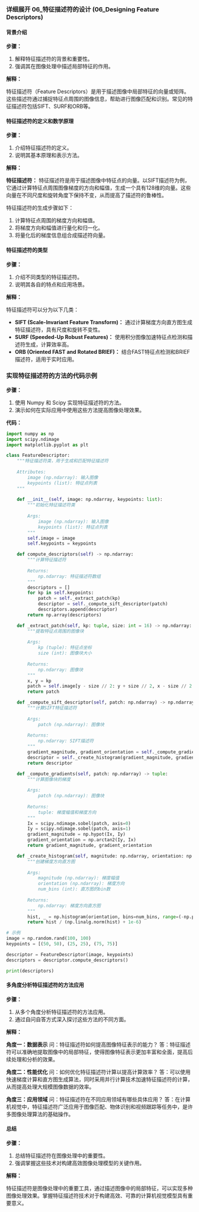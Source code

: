 ### 详细展开 06_特征描述符的设计 (06_Designing Feature Descriptors)

#### 背景介绍

**步骤：**

1. 解释特征描述符的背景和重要性。
2. 强调其在图像处理中描述局部特征的作用。

**解释：**

特征描述符（Feature Descriptors）是用于描述图像中局部特征的向量或矩阵。这些描述符通过捕捉特征点周围的图像信息，帮助进行图像匹配和识别。常见的特征描述符包括SIFT、SURF和ORB等。

#### 特征描述符的定义和数学原理

**步骤：**

1. 介绍特征描述符的定义。
2. 说明其基本原理和表示方法。

**解释：**

**特征描述符：** 特征描述符是用于描述图像中特征点的向量。以SIFT描述符为例，它通过计算特征点周围图像梯度的方向和幅值，生成一个具有128维的向量。这些向量在不同尺度和旋转角度下保持不变，从而提高了描述符的鲁棒性。

特征描述符的生成步骤如下：
1. 计算特征点周围的梯度方向和幅值。
2. 将梯度方向和幅值进行量化和归一化。
3. 将量化后的梯度信息组合成描述符向量。

#### 特征描述符的类型

**步骤：**

1. 介绍不同类型的特征描述符。
2. 说明其各自的特点和应用场景。

**解释：**

特征描述符可以分为以下几类：
- **SIFT (Scale-Invariant Feature Transform)：** 通过计算梯度方向直方图生成特征描述符，具有尺度和旋转不变性。
- **SURF (Speeded-Up Robust Features)：** 使用积分图像加速特征点检测和描述符生成，计算效率高。
- **ORB (Oriented FAST and Rotated BRIEF)：** 结合FAST特征点检测和BRIEF描述符，适用于实时应用。

### 实现特征描述符的方法的代码示例

**步骤：**

1. 使用 Numpy 和 Scipy 实现特征描述符的方法。
2. 演示如何在实际应用中使用这些方法提高图像处理效果。

**代码：**

```python
import numpy as np
import scipy.ndimage
import matplotlib.pyplot as plt

class FeatureDescriptor:
    """特征描述符类，用于生成和匹配特征描述符
    
    Attributes:
        image (np.ndarray): 输入图像
        keypoints (list): 特征点列表
    """
    
    def __init__(self, image: np.ndarray, keypoints: list):
        """初始化特征描述符类
        
        Args:
            image (np.ndarray): 输入图像
            keypoints (list): 特征点列表
        """
        self.image = image
        self.keypoints = keypoints

    def compute_descriptors(self) -> np.ndarray:
        """计算特征描述符
        
        Returns:
            np.ndarray: 特征描述符数组
        """
        descriptors = []
        for kp in self.keypoints:
            patch = self._extract_patch(kp)
            descriptor = self._compute_sift_descriptor(patch)
            descriptors.append(descriptor)
        return np.array(descriptors)

    def _extract_patch(self, kp: tuple, size: int = 16) -> np.ndarray:
        """提取特征点周围的图像块
        
        Args:
            kp (tuple): 特征点坐标
            size (int): 图像块大小
        
        Returns:
            np.ndarray: 图像块
        """
        x, y = kp
        patch = self.image[y - size // 2: y + size // 2, x - size // 2: x + size // 2]
        return patch

    def _compute_sift_descriptor(self, patch: np.ndarray) -> np.ndarray:
        """计算SIFT特征描述符
        
        Args:
            patch (np.ndarray): 图像块
        
        Returns:
            np.ndarray: SIFT描述符
        """
        gradient_magnitude, gradient_orientation = self._compute_gradients(patch)
        descriptor = self._create_histogram(gradient_magnitude, gradient_orientation)
        return descriptor

    def _compute_gradients(self, patch: np.ndarray) -> tuple:
        """计算图像块的梯度
        
        Args:
            patch (np.ndarray): 图像块
        
        Returns:
            tuple: 梯度幅值和梯度方向
        """
        Ix = scipy.ndimage.sobel(patch, axis=0)
        Iy = scipy.ndimage.sobel(patch, axis=1)
        gradient_magnitude = np.hypot(Ix, Iy)
        gradient_orientation = np.arctan2(Iy, Ix)
        return gradient_magnitude, gradient_orientation

    def _create_histogram(self, magnitude: np.ndarray, orientation: np.ndarray, num_bins: int = 8) -> np.ndarray:
        """创建梯度方向直方图
        
        Args:
            magnitude (np.ndarray): 梯度幅值
            orientation (np.ndarray): 梯度方向
            num_bins (int): 直方图的bin数
        
        Returns:
            np.ndarray: 梯度方向直方图
        """
        hist, _ = np.histogram(orientation, bins=num_bins, range=(-np.pi, np.pi), weights=magnitude)
        return hist / (np.linalg.norm(hist) + 1e-6)

# 示例
image = np.random.rand(100, 100)
keypoints = [(50, 50), (25, 25), (75, 75)]

descriptor = FeatureDescriptor(image, keypoints)
descriptors = descriptor.compute_descriptors()

print(descriptors)
```

#### 多角度分析特征描述符的方法应用

**步骤：**

1. 从多个角度分析特征描述符的方法应用。
2. 通过自问自答方式深入探讨这些方法的不同方面。

**解释：**

**角度一：数据表示**
问：特征描述符如何提高图像特征表示的能力？
答：特征描述符可以准确地提取图像中的局部特征，使得图像特征表示更加丰富和全面，提高后续处理和分析的效果。

**角度二：性能优化**
问：如何优化特征描述符计算以提高计算效率？
答：可以使用快速梯度计算和直方图生成算法，同时采用并行计算技术加速特征描述符的计算，从而提高处理大规模图像数据的效率。

**角度三：应用领域**
问：特征描述符在不同应用领域有哪些具体应用？
答：在计算机视觉中，特征描述符广泛应用于图像匹配、物体识别和视频跟踪等任务中，是许多图像处理算法的基础操作。

#### 总结

**步骤：**

1. 总结特征描述符在图像处理中的重要性。
2. 强调掌握这些技术对构建高效图像处理模型的关键作用。

**解释：**

特征描述符是图像处理中的重要工具，通过描述图像中的局部特征，可以实现多种图像处理效果。掌握特征描述符技术对于构建高效、可靠的计算机视觉模型具有重要意义。